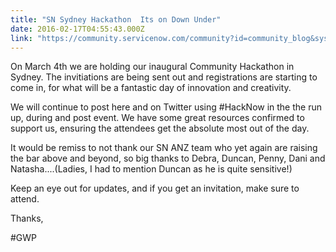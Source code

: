 ```yaml
---
title: "SN Sydney Hackathon  Its on Down Under"
date: 2016-02-17T04:55:43.000Z
link: "https://community.servicenow.com/community?id=community_blog&sys_id=24fda22ddbd0dbc01dcaf3231f961902"
---
```

<p>On March 4th we are holding our inaugural Community Hackathon in Sydney. The invitiations are being sent out and registrations are starting to come in, for what will be a fantastic day of innovation and creativity. </p><p></p><p>We will continue to post here and on Twitter using #HackNow in the the run up, during and post event. We have some great resources confirmed to support us, ensuring the attendees get the absolute most out of the day.</p><p></p><p>It would be remiss to not thank our SN ANZ team who yet again are raising the bar above and beyond, so big thanks to Debra, Duncan, Penny, Dani and Natasha....(Ladies, I had to mention Duncan as he is quite sensitive!)</p><p></p><p>Keep an eye out for updates, and if you get an invitation, make sure to attend.</p><p></p><p>Thanks,</p><p>#GWP</p>
